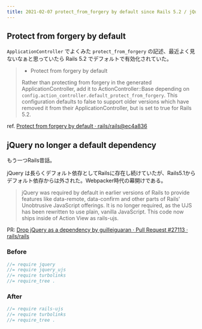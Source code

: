 ```yaml
---
title: 2021-02-07 protect_from_forgery by default since Rails 5.2 / jQuery no longer a default dependency
---
```


## Protect from forgery by default

`ApplicationController` でよくみた `protect_from_forgery` の記述、最近よく見ないなぁと思っていたら Rails 5.2 でデフォルトで有効化されていた。

> *   Protect from forgery by default
>
>    Rather than protecting from forgery in the generated ApplicationController,
>    add it to ActionController::Base depending on
>    `config.action_controller.default_protect_from_forgery`. This configuration
>    defaults to false to support older versions which have removed it from their
>    ApplicationController, but is set to true for Rails 5.2.

ref. [Protect from forgery by default · rails/rails@ec4a836](https://github.com/rails/rails/commit/ec4a836919c021c0a5cf9ebeebb4db5e02104a55)

## jQuery no longer a default dependency

もう一つRails昔話。

jQuery は長らくデフォルト依存としてRailsに存在し続けていたが、Rails5.1からデフォルト依存からは外された。Webpacker時代の幕開けである。

> jQuery was required by default in earlier versions of Rails to provide features like data-remote, data-confirm and other parts of Rails' Unobtrusive JavaScript offerings. It is no longer required, as the UJS has been rewritten to use plain, vanilla JavaScript. This code now ships inside of Action View as rails-ujs.

PR: [Drop jQuery as a dependency by guilleiguaran · Pull Request #27113 · rails/rails](https://github.com/rails/rails/pull/27113)

### Before

```js
//= require jquery
//= require jquery_ujs
//= require turbolinks
//= require_tree .
```

### After

```js
//= require rails-ujs
//= require turbolinks
//= require_tree .
```
